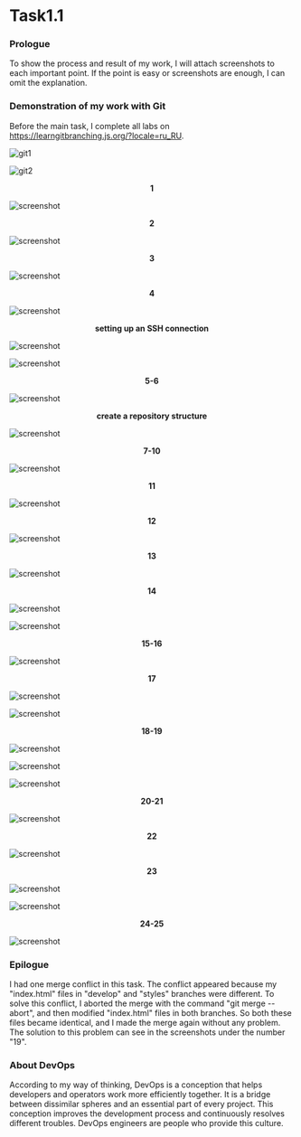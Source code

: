 # Task1.1
### Prologue
To show the process and result of my work, I will attach screenshots to each important point. If the point is easy or screenshots are enough, I can omit the explanation.
### Demonstration of my work with Git
Before the main task, I complete all labs on https://learngitbranching.js.org/?locale=ru_RU.

![git1](images/git1.png)

![git2](images/git2.png)


<p align="center"><b>1</b></p>

![screenshot](screenshots/1.png)


<p align="center"><b>2</b></p>

![screenshot](screenshots/2.png)


<p align="center"><b>3</b></p>

![screenshot](screenshots/3.png)


<p align="center"><b>4</b></p>

![screenshot](screenshots/4.png)


<p align="center"><b>setting up an SSH connection</b></p>

![screenshot](screenshots/5.png)

![screenshot](screenshots/5-2.png)


<p align="center"><b>5-6</b></p>

![screenshot](screenshots/6.png)


<p align="center"><b>create a repository structure</b></p>

![screenshot](screenshots/7.png)


<p align="center"><b>7-10</b></p>

![screenshot](screenshots/9.png)


<p align="center"><b>11</b></p>

![screenshot](screenshots/11.png)


<p align="center"><b>12</b></p>

![screenshot](screenshots/12.png)


<p align="center"><b>13</b></p>

![screenshot](screenshots/13.png)


<p align="center"><b>14</b></p>

![screenshot](screenshots/14.png)

![screenshot](screenshots/14-2.png)


<p align="center"><b>15-16</b></p>

![screenshot](screenshots/16.png)


<p align="center"><b>17</b></p>

![screenshot](screenshots/17.png)

![screenshot](screenshots/17-2.png)


<p align="center"><b>18-19</b></p>

![screenshot](screenshots/19-2.png)

![screenshot](screenshots/19-3.png)

![screenshot](screenshots/19-4.png)


<p align="center"><b>20-21</b></p>

![screenshot](screenshots/21.png)


<p align="center"><b>22</b></p>

![screenshot](screenshots/22.png)


<p align="center"><b>23</b></p>

![screenshot](screenshots/23.png)

![screenshot](screenshots/23-2.png)


<p align="center"><b>24-25</b></p>

![screenshot](screenshots/25.png)


### Epilogue
I had one merge conflict in this task. The conflict appeared because my "index.html" files in "develop" and "styles" branches were different. To solve this conflict, I aborted the merge with the command "git merge --abort", and then modified "index.html" files in both branches. So both these files became identical, and I made the merge again without any problem. The solution to this problem can see in the screenshots under the number "19".


### About DevOps
According to my way of thinking, DevOps is a conception that helps developers and operators work more efficiently together. It is a bridge between dissimilar spheres and an essential part of every project. This conception improves the development process and continuously resolves different troubles. DevOps engineers are people who provide this culture.
